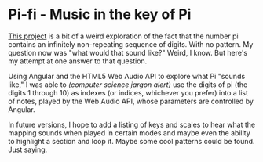 # Pi-fi - Music in the key of Pi

[This project](http://pi-fi.herokuapp.com/) is a bit of a weird exploration of the fact that
the number pi contains an infinitely non-repeating sequence of digits. With no 
pattern. My question now was "what would that sound like?" Weird, I know. But 
here's my attempt at one answer to that question.

Using Angular and the HTML5 Web Audio API to explore what Pi "sounds like," 
I was able to _(computer science jargon alert)_ use the digits of pi (the digits 1 through
10) as indexes (or indices, whichever you prefer) into a list of notes, played by the Web 
Audio API, whose parameters are controlled by Angular.

In future versions, I hope to add a listing of keys and scales to hear what the 
mapping sounds when played in certain modes and maybe even the ability to 
highlight a section and loop it. Maybe some cool patterns could be found. Just 
saying.
